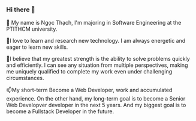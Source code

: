 ### Hi there 👋
🔭 My name is Ngọc Thạch, I'm majoring in Software Engineering at the PTITHCM university.

👯I love to learn and research new technology. I am always energetic and eager to learn new skills.

💬I believe that my greatest strength is the ability to solve problems quickly and efficiently. I can see any situation from multiple perspectives, making me uniquely qualified to complete my work even under challenging circumstances.

📫My short-term Become a Web Developer, work and accumulated experience. On the other hand, my long-term goal is to become a Senior Web Developver developer in the next 5 years. And my biggest goal is to become a Fullstack Developer in the future.
